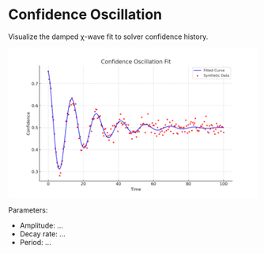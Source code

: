 # Confidence Oscillation

Visualize the damped χ-wave fit to solver confidence history.

![Confidence Fit](figures/confidence_fit.png)

Parameters:
- Amplitude: ...
- Decay rate: ...
- Period: ...
